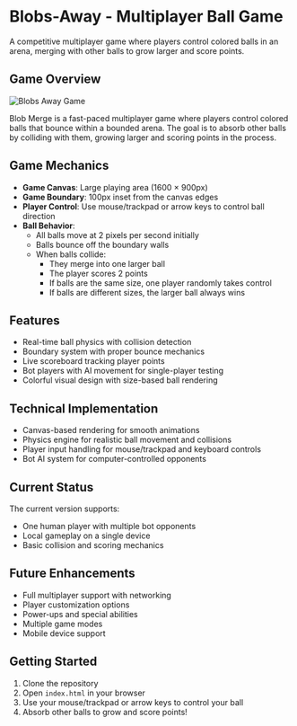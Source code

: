 # Blobs-Away - Multiplayer Ball Game

A competitive multiplayer game where players control colored balls in an arena, merging with other balls to grow larger and score points.

## Game Overview

![Blobs Away Game](screenshots/gameplay.png)

Blob Merge is a fast-paced multiplayer game where players control colored balls that bounce within a bounded arena. The goal is to absorb other balls by colliding with them, growing larger and scoring points in the process.

## Game Mechanics

- **Game Canvas**: Large playing area (1600 × 900px)
- **Game Boundary**: 100px inset from the canvas edges
- **Player Control**: Use mouse/trackpad or arrow keys to control ball direction
- **Ball Behavior**:
  - All balls move at 2 pixels per second initially
  - Balls bounce off the boundary walls
  - When balls collide:
    - They merge into one larger ball
    - The player scores 2 points
    - If balls are the same size, one player randomly takes control
    - If balls are different sizes, the larger ball always wins

## Features

- Real-time ball physics with collision detection
- Boundary system with proper bounce mechanics
- Live scoreboard tracking player points
- Bot players with AI movement for single-player testing
- Colorful visual design with size-based ball rendering

## Technical Implementation

- Canvas-based rendering for smooth animations
- Physics engine for realistic ball movement and collisions
- Player input handling for mouse/trackpad and keyboard controls
- Bot AI system for computer-controlled opponents

## Current Status

The current version supports:
- One human player with multiple bot opponents
- Local gameplay on a single device
- Basic collision and scoring mechanics

## Future Enhancements

- Full multiplayer support with networking
- Player customization options
- Power-ups and special abilities
- Multiple game modes
- Mobile device support

## Getting Started

1. Clone the repository
2. Open `index.html` in your browser
3. Use your mouse/trackpad or arrow keys to control your ball
4. Absorb other balls to grow and score points!


